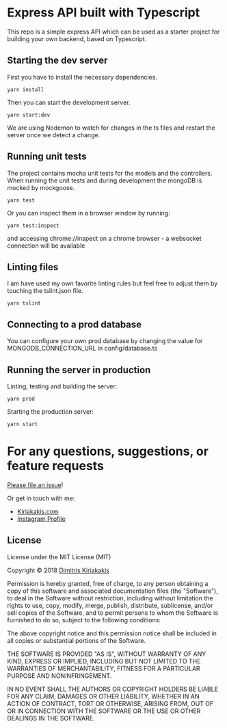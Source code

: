 # Express API built with Typescript

This repo is a simple express API which can be used as a starter project for building your own backend, based on Typescript.

## Starting the dev server

First you have to install the necessary dependencies.

```yarn install```

Then you can start the development server.

```yarn start:dev```

We are using Nodemon to watch for changes in the ts files and restart the server once we detect a change.

## Running unit tests

The project contains mocha unit tests for the models and the controllers. When running the unit tests and during development the mongoDB is mocked by mockgoose.

```yarn test```

Or you can inspect them in a browser window by running:

```yarn test:inspect```

and accessing chrome://inspect on a chrome browser - a websocket connection will be available

## Linting files

I am have used my own favorite linting rules but feel free to adjust them by touching the tslint.json file.

```yarn tslint```

## Connecting to a prod database

You can configure your own prod database by changing the value for MONGODB_CONNECTION_URL in config/database.ts

## Running the server in production

Linting, testing and building the server:

```yarn prod```

Starting the production server:

```yarn start```

# For any questions, suggestions, or feature requests

[Please file an issue](https://github.com/dimeloper/ts-simple-backend/issues)!

Or get in touch with me:
- [Kiriakakis.com](https://kiriakakis.com)
- [Instagram Profile](https://instagram.com/dimeloper_)

## License

License under the MIT License (MIT)

Copyright © 2018 [Dimitris Kiriakakis](http://www.kiriakakis.com)

Permission is hereby granted, free of charge, to any person obtaining a copy of this software and associated documentation files (the "Software"), to deal in the Software without restriction, including without limitation the rights to use, copy, modify, merge, publish, distribute, sublicense, and/or sell copies of the Software, and to permit persons to whom the Software is furnished to do so, subject to the following conditions:

The above copyright notice and this permission notice shall be included in all copies or substantial portions of the Software.

THE SOFTWARE IS PROVIDED "AS IS", WITHOUT WARRANTY OF ANY KIND, EXPRESS OR IMPLIED, INCLUDING BUT NOT LIMITED TO THE WARRANTIES OF MERCHANTABILITY, FITNESS FOR A PARTICULAR PURPOSE AND NONINFRINGEMENT. 

IN NO EVENT SHALL THE AUTHORS OR COPYRIGHT HOLDERS BE LIABLE FOR ANY CLAIM, DAMAGES OR OTHER LIABILITY, WHETHER IN AN ACTION OF CONTRACT, TORT OR OTHERWISE, ARISING FROM, OUT OF OR IN CONNECTION WITH THE SOFTWARE OR THE USE OR OTHER DEALINGS IN THE SOFTWARE.
